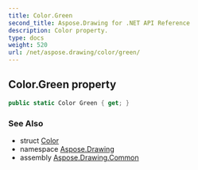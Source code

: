 ```yaml
---
title: Color.Green
second_title: Aspose.Drawing for .NET API Reference
description: Color property. 
type: docs
weight: 520
url: /net/aspose.drawing/color/green/
---
```

## Color.Green property

```csharp
public static Color Green { get; }
```

### See Also

* struct [Color](../)
* namespace [Aspose.Drawing](../../color/)
* assembly [Aspose.Drawing.Common](../../../)


